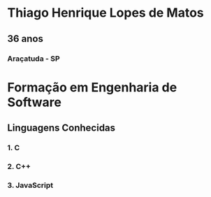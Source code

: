 # **Thiago Henrique Lopes de Matos**
## 36 anos
### Araçatuda - SP


# **Formação em Engenharia de Software**
## **Linguagens Conhecidas**
###	1. C
###   2. C++
###    3. JavaScript
    
